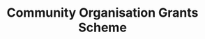 ---
image: /_public/img/logo/cogs.png
title: Community Organisation Grants Scheme
url: https://www.communitymatters.govt.nz/community-organisations-grants-scheme/
---